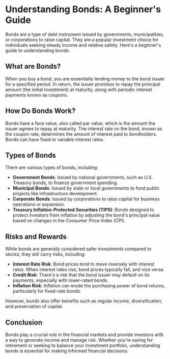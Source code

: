 # Understanding Bonds: A Beginner's Guide

Bonds are a type of debt instrument issued by governments, municipalities, or corporations to raise capital. They are a popular investment choice for individuals seeking steady income and relative safety. Here's a beginner's guide to understanding bonds:

## What are Bonds?

When you buy a bond, you are essentially lending money to the bond issuer for a specified period. In return, the issuer promises to repay the principal amount (the initial investment) at maturity, along with periodic interest payments known as coupons.

## How Do Bonds Work?

Bonds have a face value, also called par value, which is the amount the issuer agrees to repay at maturity. The interest rate on the bond, known as the coupon rate, determines the amount of interest paid to bondholders. Bonds can have fixed or variable interest rates.

## Types of Bonds

There are various types of bonds, including:

- **Government Bonds**: Issued by national governments, such as U.S. Treasury bonds, to finance government spending.
- **Municipal Bonds**: Issued by state or local governments to fund public projects like infrastructure development.
- **Corporate Bonds**: Issued by corporations to raise capital for business operations or expansion.
- **Treasury Inflation-Protected Securities (TIPS)**: Bonds designed to protect investors from inflation by adjusting the bond's principal value based on changes in the Consumer Price Index (CPI).

## Risks and Rewards

While bonds are generally considered safer investments compared to stocks, they still carry risks, including:

- **Interest Rate Risk**: Bond prices tend to move inversely with interest rates. When interest rates rise, bond prices typically fall, and vice versa.
- **Credit Risk**: There's a risk that the bond issuer may default on its payments, especially with lower-rated bonds.
- **Inflation Risk**: Inflation can erode the purchasing power of bond returns, particularly for fixed-rate bonds.

However, bonds also offer benefits such as regular income, diversification, and preservation of capital.

## Conclusion

Bonds play a crucial role in the financial markets and provide investors with a way to generate income and manage risk. Whether you're saving for retirement or seeking to balance your investment portfolio, understanding bonds is essential for making informed financial decisions.
